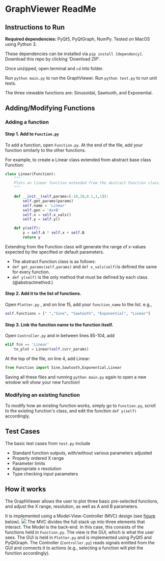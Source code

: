 ﻿# GraphViewer ReadMe

## Instructions to Run
**Required dependencies:** PyQt5, PyQtGraph, NumPy. Tested on MacOS using Python 3.

These dependencies can be installed via ``pip install [dependency]``. Download this repo by clicking 'Download ZIP'.

Once unzipped, open terminal and ``cd`` into folder. 

Run ``python main.py`` to run the GraphViewer. 
Run ``python test.py`` to run unit tests.

The three viewable functions are: Sinusoidal, Sawtooth, and Exponential.

## Adding/Modifying Functions

### Adding a function
#### Step 1. Add to ``Function.py`` 
To add a function, open ``Function.py``. At the end of the file, add your function similarly to the other functions.

For example, to create a Linear class extended from abstract base class Function:
```Python
class Linear(Function):
	"""
	Plots an linear function extended from the abstract Function class.
	"""

	def __init__(self,params=[-10,10,0.1,1,1]):
		self.get_params(params)
		self.name = 'Linear'
		self.gen = 'Ax+B'
		self.x = self.x_vals()
		self.y = self.y()

	def y(self):
		y = self.A * self.x + self.B
		return y
```
Extending from the Function class will generate the range of x-values expected by the specified or default parameters. 

 - The abstract Function class is as follows:
 - ``def get_params(self,params)`` and ``def x_vals(self)``is defined the same for every function.
 - ``def y(self)`` is the only method that must be defined by each class (@abstractmethod.)

#### Step 2. Add it to the list of functions.
Open ``Plotter.py`` , and on line 15, add your ``function_name`` to the list.
e.g.,
```Python
self.functions = [" ","Sine", "Sawtooth", "Exponential", "Linear"]
```

#### Step 3. Link the function name to the function itself.
Open ``Controller.py`` and in between lines 85-104, add
```Python
elif fcn == 'Linear'
	to_plot = Linear(self.curr_params) 
```
At the top of the file, on line 4, add Linear:
```Python
from Function import Sine,Sawtooth,Exponential,Linear
```
Saving all these files and running ``python main.py`` again to open a new window will show your new function!

### Modifying an existing function
To modify how an existing function works, simply go to ``Function.py``, scroll to the existing function's class, and edit the function ``def y(self)`` accordingly.


## Test Cases
The basic test cases from `test.py` include 

 - Standard function outputs, with/without various parameters adjusted
 - Properly ordered X range
 - Parameter limits
 - Appropriate x resolution
 - Type checking input parameters

## How it works
The GraphViewer allows the user to plot three basic pre-selected functions, and adjust the X range, resolution, as well as A and B parameters.

It is implemented using a Model-View-Controller (MVC) design (see [figure](https://commons.wikimedia.org/wiki/File:MVC-Process.svg#/media/File:MVC-Process.svg) below).
![](https://upload.wikimedia.org/wikipedia/commons/thumb/a/a0/MVC-Process.svg/1280px-MVC-Process.svg.png)
The MVC divides the full stack up into three elements that interact. The Model is the back-end. In this case, this consists of the functions held in ``Function.py``. The view is the GUI, which is what the user sees. The GUI is held in ``Plotter.py`` and is implemented using PyQt5 and PyQtGraph. The Controller (``Controller.py``) reads signals emitted from the GUI and connects it to actions (e.g., selecting a function will plot the function accordingly).


